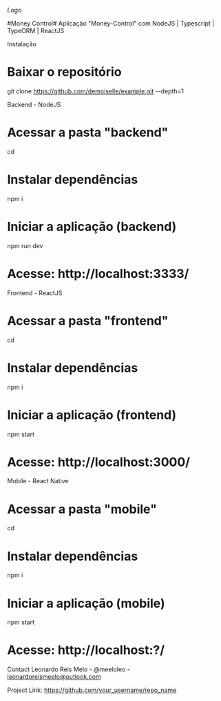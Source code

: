 
*Logo*



#Money Control#
Aplicação "Money-Control" com NodeJS | Typescript | TypeORM | ReactJS

Instalação
# Baixar o repositório
git clone https://github.com/demoiselle/example.git --depth=1

Backend - NodeJS
# Acessar a pasta "backend"
cd 

# Instalar dependências
npm i

# Iniciar a aplicação (backend)
npm run dev

# Acesse: http://localhost:3333/

Frontend - ReactJS

# Acessar a pasta "frontend"
cd

# Instalar dependências
npm i

# Iniciar a aplicação (frontend)
npm start

# Acesse: http://localhost:3000/


Mobile - React Native
# Acessar a pasta "mobile"
cd

# Instalar dependências
npm i

# Iniciar a aplicação (mobile)
npm start

# Acesse: http://localhost:?/

Contact
Leonardo Reis Melo - @meeloleo - leonardoreismeelo@outlook.com

Project Link: https://github.com/your_username/repo_name
